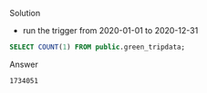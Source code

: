 Solution

- run the trigger from 2020-01-01 to 2020-12-31

```sql
SELECT COUNT(1) FROM public.green_tripdata;
```

Answer

```md
1734051
```
